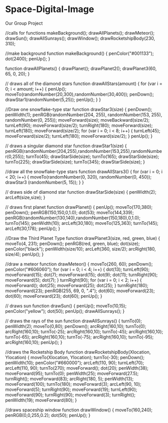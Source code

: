 # Space-Digital-Image
Our Group Project

//calls for functions
makeBackground();
drawAllPlanets();
drawMeteor();
drawSun();
drawAllSunrays();
drawWindow();
drawRocketshipBody(230, 310);

//make background
function makeBackground() {
  penColor("#001133");
  dot(2400);
  penUp();
}

function drawAllPlanets() {
  drawPlanet();
  drawPlanet2();
  drawPlanet3(60, 65, 0, 20);
}

// draws all of the diamond stars
function drawAllStars(amount) {
  for (var i = 0; i < amount; i++) {
    penUp();
    moveTo(randomNumber(20,300),randomNumber(30,400));
    penDown();
    drawStar1(randomNumber(5,25));
    penUp();
  }
}

//Draw one snowflake-type star
function drawStar3(size) {
  penDown();
  penWidth(1);
  penRGB(randomNumber(204, 255), randomNumber(153, 255), randomNumber(0, 255));
  moveForward(size);
  moveBackward(size/2);
  turnLeft(90);
  moveForward(size/2);
  turnRight(180);
  moveForward(size);
  turnLeft(180);
  moveForward(size/2);
  for (var i = 0; i < 8; i++) {
    turnLeft(45);
    moveForward(size/2);
    turnLeft(180);
    moveForward(size/2);
  }
  penUp();
}

// draws a singular diamond star
function drawStar1(size) {
  penRGB(randomNumber(204,255),randomNumber(153,255),randomNumber(0,255));
  turnTo(45);
  drawStarSide(size);
  turnTo(165);
  drawStarSide(size);
  turnTo(225);
  drawStarSide(size);
  turnTo(345);
  drawStarSide(size);
}

//draw all the snowflake-type stars
function drawAllStars3() {
  for (var i = 0; i < 20; i++) {
    moveTo(randomNumber(0, 320), randomNumber(0, 450));
    drawStar3 (randomNumber(5, 15));
  }
}

// draws side of diamond star
function drawStarSide(size) {
  penWidth(2);
  arcLeft(size,size);
}

// draws first planet
function drawPlanet() {
  penUp();
  moveTo(170,380);
  penDown();
  penRGB(150,150,0,1.0);
  dot(53);
  moveTo(144,339);
  penRGB(randomNumber(130,140),randomNumber(150,180),0,1.0);
  turnTo(145);
  penWidth(10);
  arcLeft(30,180);
  moveTo(125,363);
  turnTo(145);
  arcLeft(30,178);
  penUp();
}

//Draw the Third Planet Type
function drawPlanet3(size, red, green, blue) {
  moveTo(4, 231);
 penDown();
 penRGB(red, green, blue);
 dot(size);
 penColor("black");
 penWidth(size/10);
 arcLeft(360, size/2);
 arcRight(180, size/4);
 penUp();
} 

//draw a meteor
function drawMeteor() {
  moveTo(260, 60);
  penDown();
  penColor("#606060");
for (var i = 0; i < 4; i++) {
    dot(13);
  turnLeft(90);
  moveForward(15);
  dot(7);
  moveForward(15);
  dot(9);
  dot(11);
  turnRight(90);
  moveForward(5);
  dot(7);
  } 
  turnRight(90);
for (var i = 0; i < 2; i++) {
  moveForward();
  dot(25);
  moveForward(25);
  dot(25);
  } 
  turnRight(180);
  moveForward(23);
  penRGB(255, 69, 0, ".4");
  dot(60);
  moveForward(23);
  dot(60);
  moveForward(23);
  dot(60);
  penUp();
}

// draws sun
function drawSun() {
  penUp();
  moveTo(10,15);
  penColor("yellow");
  dot(50);
  penUp();
  drawAllSunrays();
}

// draws the rays of the sun
function drawAllSunrays() {
  turnTo(0);
  penWidth(2);
  moveTo(0,80);
  penDown();
  arcRight(160,10);
  turnTo(0);
  arcRight(160,10);
  turnTo(-25);
  arcRight(160,10);
  turnTo(-45);
  arcRight(160,10);
  turnTo(-65);
  arcRight(160,10);
  turnTo(-75);
  arcRight(160,10);
  turnTo(-95);
  arcRight(160,10);
  penUp();
}

//draws the Rocketship Body
function drawRocketshipBody(Xlocation, Ylocation) {
  moveTo(Xlocation, Ylocation);
  turnTo(-30);
  penDown();
  penWidth(10);
  penColor("#660000");
  arcLeft(110, 90);
  turnLeft(70);
  arcLeft(110, 90);
  turnTo(270);
  moveForward();
  dot(20);
  penWidth(38);
  moveForward(95);
  turnTo(0);
  penWidth(25);
  moveForward(27.5);
  turnRight();
  moveForward(83);
  arcRight(180, 5);
  penWidth(13);
  moveForward(100);
  turnTo(180);
  moveForward(3);
  arcLeft(90, 10);
  moveForward(5);
  turnRight(90);
  moveForward(19);
  turnLeft(90);
  moveForward(90);
  turnRight(90);
  moveForward(3);
  turnRight();
  penWidth(19);
  moveForward(80);
}

//draws spaceship window
function drawWindow() {
  moveTo(160,240);
  penRGB(0,0,255,0.2);
  dot(50);
  penUp();
}
